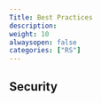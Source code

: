 ```yaml
---
Title: Best Practices
description:
weight: 10
alwaysopen: false
categories: ["RS"]
---
```


## Security
